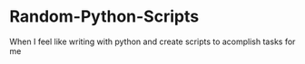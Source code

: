 # Random-Python-Scripts
When I feel like writing with python and create scripts to acomplish tasks for me

